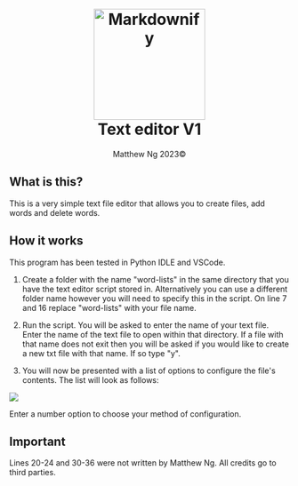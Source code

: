 <h1 align="center">
  <br>
  <img src="https://cdn-icons-png.flaticon.com/512/104/104647.png" alt="Markdownify" width="200"></a>
  <br>
  Text editor V1
  <br>
</h1>

<p align="center">
    Matthew Ng 2023©
</p>

## What is this?
This is a very simple text file editor that allows you to create files, add words and delete words.

## How it works
This program has been tested in Python IDLE and VSCode.
1. Create a folder with the name "word-lists" in the same directory that you have the text editor script stored in. Alternatively you can use a different folder name however you will need to specify this in the script. On line 7 and 16 replace "word-lists" with your file name.

2. Run the script. You will be asked to enter the name of your text file. Enter the name of the text file to open within that directory. 
If a file with that name does not exit then you will be asked if you would like to create a new txt file with that name. If so type "y".

3. You will now be presented with a list of options to configure the file's contents. The list will look as follows:

<img src="https://i.imgur.com/3kGTGpW.png">

Enter a number option to choose your method of configuration.

## Important
Lines 20-24 and 30-36 were not written by Matthew Ng. All credits go to third parties.
